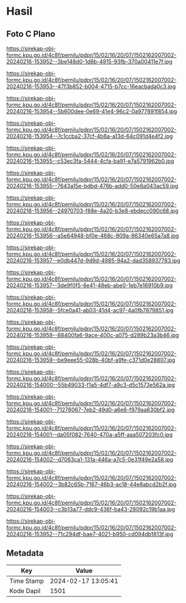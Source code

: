 # Hasil

## Foto C Plano

https://sirekap-obj-formc.kpu.go.id/4c8f/pemilu/pdpr/15/02/16/20/07/1502162007002-20240216-153952--3be148d0-1d8b-4915-93fb-370a00411e7f.jpg

https://sirekap-obj-formc.kpu.go.id/4c8f/pemilu/pdpr/15/02/16/20/07/1502162007002-20240216-153953--47f3b852-b004-4715-b7cc-16eacbada0c3.jpg

https://sirekap-obj-formc.kpu.go.id/4c8f/pemilu/pdpr/15/02/16/20/07/1502162007002-20240216-153954--5b600dee-0e69-41e4-96c2-0a977891f854.jpg

https://sirekap-obj-formc.kpu.go.id/4c8f/pemilu/pdpr/15/02/16/20/07/1502162007002-20240216-153954--7c1ccba2-37cf-4b6a-a13d-64c091d4e4f2.jpg

https://sirekap-obj-formc.kpu.go.id/4c8f/pemilu/pdpr/15/02/16/20/07/1502162007002-20240216-153955--c53ec3fa-5444-4cfa-ba91-e7a5791962b0.jpg

https://sirekap-obj-formc.kpu.go.id/4c8f/pemilu/pdpr/15/02/16/20/07/1502162007002-20240216-153955--7643a15e-bdbd-476b-add0-50e6a043ac59.jpg

https://sirekap-obj-formc.kpu.go.id/4c8f/pemilu/pdpr/15/02/16/20/07/1502162007002-20240216-153956--24970703-f88e-4a20-b3e8-ebdecc090c68.jpg

https://sirekap-obj-formc.kpu.go.id/4c8f/pemilu/pdpr/15/02/16/20/07/1502162007002-20240216-153956--a5e64948-bf0e-468c-909a-86340e65a7a8.jpg

https://sirekap-obj-formc.kpu.go.id/4c8f/pemilu/pdpr/15/02/16/20/07/1502162007002-20240216-153957--e0db447d-9d9d-4985-94a2-dad358937783.jpg

https://sirekap-obj-formc.kpu.go.id/4c8f/pemilu/pdpr/15/02/16/20/07/1502162007002-20240216-153957--3de9f0f5-8e41-48eb-abe0-1eb7e16910b9.jpg

https://sirekap-obj-formc.kpu.go.id/4c8f/pemilu/pdpr/15/02/16/20/07/1502162007002-20240216-153958--5fce0a41-ab03-41d4-ac97-4a0fb7879851.jpg

https://sirekap-obj-formc.kpu.go.id/4c8f/pemilu/pdpr/15/02/16/20/07/1502162007002-20240216-153959--88400fa6-9ace-400c-a075-d289b23a3b46.jpg

https://sirekap-obj-formc.kpu.go.id/4c8f/pemilu/pdpr/15/02/16/20/07/1502162007002-20240216-153959--be9eee55-028b-40bf-a9fe-c371d0e28807.jpg

https://sirekap-obj-formc.kpu.go.id/4c8f/pemilu/pdpr/15/02/16/20/07/1502162007002-20240216-154000--55b49033-f1a5-4df7-a9c3-d5c1573e562a.jpg

https://sirekap-obj-formc.kpu.go.id/4c8f/pemilu/pdpr/15/02/16/20/07/1502162007002-20240216-154001--71276067-7eb2-49d0-a6e6-f979aa630bf2.jpg

https://sirekap-obj-formc.kpu.go.id/4c8f/pemilu/pdpr/15/02/16/20/07/1502162007002-20240216-154001--da05f082-7640-470a-a5ff-aaa507203fc0.jpg

https://sirekap-obj-formc.kpu.go.id/4c8f/pemilu/pdpr/15/02/16/20/07/1502162007002-20240216-154002--d7063ca1-131a-446a-a7c5-0e31f49e2a58.jpg

https://sirekap-obj-formc.kpu.go.id/4c8f/pemilu/pdpr/15/02/16/20/07/1502162007002-20240216-154002--3b82c65b-7167-46b3-ac18-44e8abcd2b2f.jpg

https://sirekap-obj-formc.kpu.go.id/4c8f/pemilu/pdpr/15/02/16/20/07/1502162007002-20240216-154003--c3b13a77-ddc9-436f-ba43-28092c19b1aa.jpg

https://sirekap-obj-formc.kpu.go.id/4c8f/pemilu/pdpr/15/02/16/20/07/1502162007002-20240216-153952--71c294df-bae7-4021-b950-cd094db1813f.jpg


## Metadata

| Key        | Value               |
| ---------- | ------------------- |
| Time Stamp | 2024-02-17 13:05:41 |
| Kode Dapil | 1501                |



